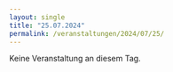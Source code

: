 ```yaml
---
layout: single
title: "25.07.2024"
permalink: /veranstaltungen/2024/07/25/
---
```


Keine Veranstaltung an diesem Tag.
